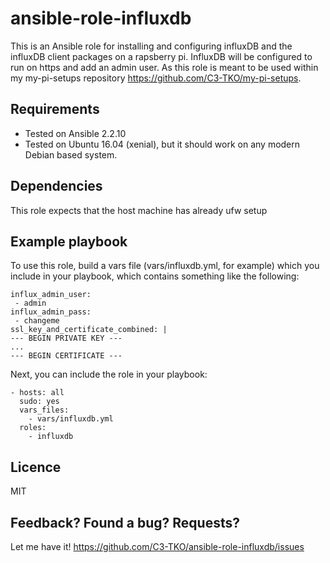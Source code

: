 # ansible-role-influxdb

This is an Ansible role for installing and configuring influxDB and the influxDB client packages on a rapsberry pi. InfluxDB will be configured to run on https and add an admin user. As this role is meant to be used within my my-pi-setups repository https://github.com/C3-TKO/my-pi-setups.


## Requirements

- Tested on Ansible 2.2.10
- Tested on Ubuntu 16.04 (xenial), but it should work on any modern Debian based system.

## Dependencies

This role expects that the host machine has already ufw setup

## Example playbook

To use this role, build a vars file (vars/influxdb.yml, for example) which you include in your playbook,
which contains something like the following:

    influx_admin_user:
     - admin
    influx_admin_pass:
     - changeme
    ssl_key_and_certificate_combined: |
    --- BEGIN PRIVATE KEY ---
    ...
    --- BEGIN CERTIFICATE ---

Next, you can include the role in your playbook:

    - hosts: all
      sudo: yes
      vars_files:
        - vars/influxdb.yml
      roles:
        - influxdb

## Licence

MIT

## Feedback? Found a bug? Requests?

Let me have it! https://github.com/C3-TKO/ansible-role-influxdb/issues
